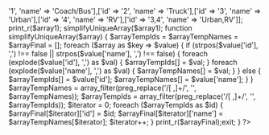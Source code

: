 <?php
$array1 = [['id' => '1', 'name' => 'Coach/Bus'],['id' => '2', 'name' => 'Truck'],['id' => '3', 'name' => 'Urban'],['id' => '4', 'name' => 'RV'],['id' => '3,4', 'name' => 'Urban,RV']];
print_r($array1);
simplifyUniqueArray($array1);
function simplifyUniqueArray($array) {
    $arrayTempIds = $arrayTempNames = $arrayFinal = [];
    foreach ($array as $key => $value) {
        if (strpos($value['id'], ',') !== false || strpos($value['name'], ',') !== false) {
            foreach (explode($value['id'], ',') as $val) {
                $arrayTempIds[] = $val;
            }
            foreach (explode($value['name'], ',') as $val) {
                $arrayTempNames[] = $val;
            }
        } else {
            $arrayTempIds[] = $value['id'];
            $arrayTempNames[] = $value['name'];
        }
    }
    $arrayTempNames = array_filter(preg_replace('/[ ,]+/', '', $arrayTempNames));
    $arrayTempIds = array_filter(preg_replace('/[ ,]+/', '', $arrayTempIds));
    $iterator = 0;
    foreach ($arrayTempIds as $id) {
        $arrayFinal[$iterator]['id'] = $id;
        $arrayFinal[$iterator]['name'] = $arrayTempNames[$iterator];
        $iterator++;
    }
    print_r($arrayFinal);exit;
}
?>

